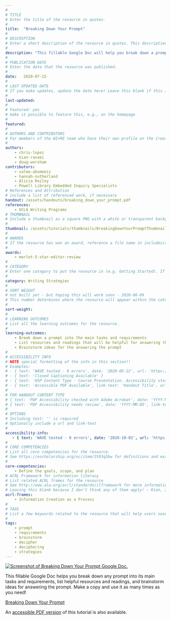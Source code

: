 ```yaml
---
#
# TITLE
# Enter the title of the resource in quotes.
#
title:  "Breaking Down Your Prompt"
#
# DESCRIPTION
# Enter a short description of the resource in quotes. This description will appear on the list page as a preview, but not on the tutorial/workshop itself.
#
description: "This fillable Google Doc will help you break down a prompt into its main tasks and requirements, list helpful resources, and start brainstorming ideas!"
#
# PUBLICATION DATE
# Enter the date that the resource was published.
#
date:   2020-07-15
#
# LAST UPDATED DATE
# If you make updates, update the date here! Leave this blank if this is being published for the first time.
#
last-updated:
#
# Featured: yes
# make it possible to feature this, e.g., on the homepage
#
featured: 
#
# AUTHORS AND CONTRIBUTORS
# For members of the WI+RE team who have their own profile on the Creative Team page, enter the name as firstname-lastname (e.g. doug-worsham). For community partners who don't have their own profile on the WI+RE site, enter their name as Firstname Lastname (e.g. Gene Block). The names will appear in the order you enter them.
#
authors:
    - chris-lopez
    - kian-ravaei
    - doug-worsham
contributors:
    - salma-abumeeiz
    - hannah-sutherland
    - Alicia Reiley
    - Powell Library Embedded Inquiry Specialists
# References and Attribution
# include a list of referenced work, if necessary
handout: /assets/handouts/breaking_down_your_prompt.pdf
references:
    - UCLA Writing Programs
# THUMBNAIL
# Include a thumbnail as a square PNG with a white or transparent background. Our standard dimensions are 250x250 px, but any size square will do. Thumbnails for tutorials go in /assets/tutorials/thumbnails/, and for workshops, /assets/workshops/thumbnails/.
#
thumbnail: /assets/tutorials/thumbnails/BreakingDownYourPromptThumbnail.png
#
# AWARDS
# If the resource has won an award, reference a file name in includes/awards/ without the .html. For example, if it was accepted to PRIMO, you would write "primo". If the award isn't in includes/awards, create a new award file!
#
awards:
    - merlot-5-star-editor-review
#
# CATEGORY
# Enter one category to put the resource in (e.g. Getting Started). If you enter a category that doesn't already exist, a new category will be created on the WI+RE site.
#
category: Writing Strategies
#
# SORT WEIGHT
# not built yet - but hoping this will work soon - 2020-06-09
# This number determines where the resource will appear within the category. Larger numbers appear later within the category, and higher numbers appear earlier.
#
sort-weight:
#
# LEARNING OUTCOMES
# List all the learning outcomes for the resource.
#
learning-outcomes:
    - Break down a prompt into the main tasks and requirements
    - List resources and readings that will be helpful for answering the prompt
    - Brainstorm ideas for the answering the prompt
#
# ACCESSIBILITY INFO
# NOTE special formatting of the info in this section!!
# Examples:
# - { text: 'WAVE tested - 0 errors', date: '2020-05-22', url: 'https://wave.webaim.org/' }
# - { text: 'Closed Captioning Available' }
# - { text: 'H5P Content Type - Course Presentation. Accessibility status - Tested with no known problems', date: 'YYYY-MM-DD', url: 'https://h5p.org/documentation/installation/content-type-accessibility' }
# - { text: 'Accessible PDF Available', link-text: 'Handout Title', url: 'full-url' }
#
# FOR HANDOUT CONTENT TYPE
# { text: 'PDF Accessibility checked with Adobe Acrobat', date: 'YYYY-MM-DD' }
# { text: 'PDF Accessibility needs review', date: 'YYYY-MM-DD', link-text: 'Issue reported', url: 'link to issue' } 
#
# OPTIONS
# Including text: '' is required
# Optionally include a url and link-text
#
accessibility-info:
   - { text: 'WAVE tested - 0 errors', date: '2020-10-02', url: 'https://wave.webaim.org/' }
#
# CORE COMPETENCIES
# List all core competencies for the resource.
# See https://escholarship.org/uc/item/2t03q5bw for definitions and examples of each core competency
#
core-competencies:
    - Define the goals, scope, and plan
# ACRL Framework for information literacy
# List related ACRL frames for the resource
# See http://www.ala.org/acrl/standards/ilframework for more information
# Leaving this blank because I don't think any of them apply! - Kian, 2020-07-15
acrl-frames:
    - Information Creation as a Process
#
# TAGS
# List a few keywords related to the resource that will help users search for it.
#
tags:
    - prompt
    - requirements
    - brainstorm
    - decipher
    - deciphering
    - strategies
---
```



<div class="row">
    <div class="col-sm-12 col-md-5">
    <a href="https://docs.google.com/document/d/1ncqaLXnoCXr9epE6mz_uNLcpFRtBHHAmjiyPeF2VEwE/copy?copyComments=true" target="_blank" class="btn btn-outline-primary" aria-label="Open the guide in new window"><img class="img-fluid img-thumbnail" src="{{ '/assets/images/BreakingDownYourPrompt.png' | relative_url }}"   alt="Screenshot of Breaking Down Your Prompt Google Doc." data-caption="Screenshot of Breaking Down Your Prompt Google Doc."></a>
    </div>
    <div class="col-sm-12 col-md-7">
        <p class="card-text">This fillable Google Doc helps you break down any prompt into its main tasks and requirements, list helpful resources and readings, and brainstorm ideas for answering the prompt. Make a copy and use it as many times as you need!</p>
            <a href="https://docs.google.com/document/d/1ncqaLXnoCXr9epE6mz_uNLcpFRtBHHAmjiyPeF2VEwE/copy?copyComments=true" target="_blank" class="btn btn-outline-primary btn-block" aria-label="Open the guide in new window">Breaking Down Your Prompt <i class="fas fa-external-link-alt" aria-hidden="true"></i></a>
    </div>
</div>

An <a href="https://uclalibrary.github.io/research-tips/handouts/Breaking-Down-Your-Prompt/" target="_blank">accessible PDF version</a> of this tutorial is also available.
